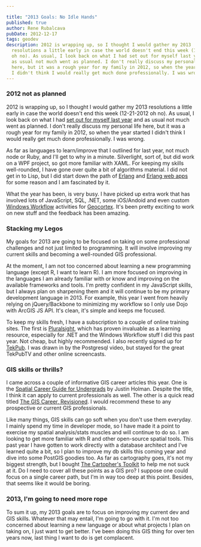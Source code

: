 ```yaml
---

title: "2013 Goals: No Idle Hands"
published: true
author: Rene Rubalcava
pubDate: 2012-12-17
tags: geodev
description: 2012 is wrapping up, so I thought I would gather my 2013
  resolutions a little early in case the world doesn't end this week (12-21-2012
  oh no). As usual, I look back on what I had set out for myself last year and
  as usual not much went as planned. I don't really discuss my personal life
  here, but it was a rough year for my family in 2012, so when the year started
  I didn't think I would really get much done professionally. I was wrong.
---
```


### 2012 not as planned

2012 is wrapping up, so I thought I would gather my 2013 resolutions a little
early in case the world doesn't end this week (12-21-2012 oh no). As usual, I
look back on what I had
[set out for myself last year](https://odoe.net/blog/?p=196) and as usual not
much went as planned. I don't really discuss my personal life here, but it was a
rough year for my family in 2012, so when the year started I didn't think I
would really get much done professionally. I was wrong.

As far as languages to learn/improve that I outlined for last year, not much
node or Ruby, and I'll get to why in a minute. Silverlight, sort of, but did
work on a WPF project, so got more familiar with XAML. For keeping my skills
well-rounded, I have gone over quite a bit of algorithms material. I did not get
in to Lisp, but I did start down the path of
[Erlang](http://shop.oreilly.com/product/0636920025818.do) and
[Erlang web apps](http://shop.oreilly.com/product/0636920021452.do) for some
reason and I am fascinated by it.

What the year has been, is very busy. I have picked up extra work that has
involved lots of JavaScript, SQL, .NET, some iOS/Andoid and even custom
[Windows Workflow](http://msdn.microsoft.com/en-us/vstudio/jj684582.aspx)
activities for [Geocortex](http://www.geocortex.com/). It's been pretty exciting
to work on new stuff and the feedback has been amazing.

### Stacking my Legos

My goals for 2013 are going to be focused on taking on some professional
challenges and not just limited to programming. It will involve improving my
current skills and becoming a well-rounded GIS professional.

At the moment, I am not too concerned about learning a new programming language
(except R, I want to learn R). I am more focused on improving in the languages I
am already familiar with or know and improving on the available frameworks and
tools. I'm pretty confident in my JavaScript skills, but I always plan on
sharpening them and it will continue to be my primary development language
in 2013. For example, this year I went from heavily relying on jQuery/Backbone
to minimizing my workflow so I only use Dojo with ArcGIS JS API. It's clean,
it's simple and keeps me focused.

To keep my skills fresh, I have a subscription to a couple of online training
sites. The first is [Pluralsight](http://pluralsight.com), which has proven
invaluable as a learning resource, especially for .NET and the Windows Workflow
stuff I did this past year. Not cheap, but highly recommended. I also recently
signed up for [TekPub](http://tekpub.com/). I was drawn in by the Postgresql
video, but stayed for the great TekPubTV and other online screencasts.

### GIS skills or thrills?

I came across a couple of informative GIS career articles this year. One is the
[Spatial Career Guide for Undergrads](http://www.justinholman.com/2012/03/28/spatial-career-guide-for-undergrads-currently-studying-gis/)
by Justin Holman. Despite the title, I think it can apply to current
professionals as well. The other is a quick read titled
[The GIS Career, Revisioned](http://gislounge.com/the-gis-career-revisioned/). I
would recommend these to any prospective or current GIS professionals.

Like many things, GIS skills can go soft when you don't use them everyday. I
mainly spend my time in developer mode, so I have made it a point to exercise my
spatial analysis/stats muscles and will continue to do so. I am looking to get
more familiar with R and other open-source spatial tools. This past year I have
gotten to work directly with a database architect and I've learned quite a bit,
so I plan to improve my db skills this coming year and dive into some PostGIS
goodies too. As far as cartography goes, it's not my biggest strength, but I
bought
[The Cartopher's Toolkit](http://www.amazon.com/gp/product/0615467946/ref=as_li_ss_tl?ie=UTF8&camp=1789&creative=390957&creativeASIN=0615467946&linkCode=as2&tag=odoenet-20)
to help me not suck at it. Do I need to cover all these points as a GIS pro? I
suppose one could focus on a single career path, but I'm in way too deep at this
point. Besides, that seems like it would be boring.

### 2013, I'm going to need more rope

To sum it up, my 2013 goals are to focus on improving my current dev and GIS
skills. Whatever that may entail, I'm going to go with it. I'm not too concerned
about learning a new language or about what projects I plan on taking on, I just
want to get better. I've been doing this GIS thing for over ten years now, last
thing I want to do is get complacent.

